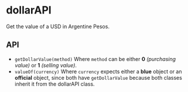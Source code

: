 # dollarAPI

Get the value of a USD in Argentine Pesos.

## API

- `getDollarValue(method)` Where `method` can be either **0** *(purchasing value)* or **1** *(selling value)*.
- `valueOf(currency)` Where `currency` expects either a **blue** object or an **official** object, since both have `getDollarValue` because both classes inherit it from the dollarAPI class.
